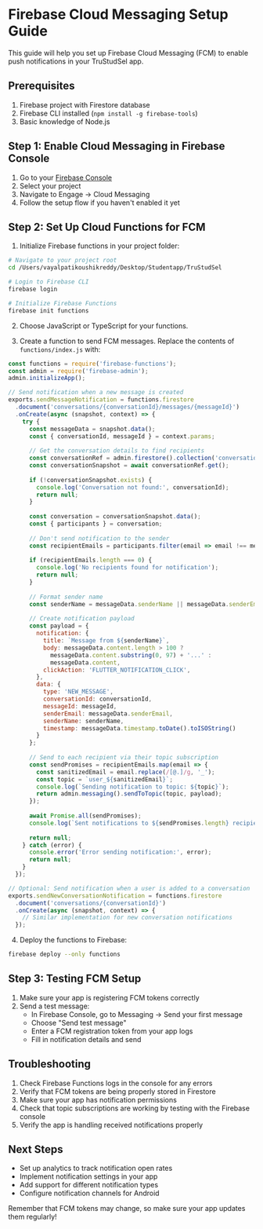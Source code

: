 # Firebase Cloud Messaging Setup Guide

This guide will help you set up Firebase Cloud Messaging (FCM) to enable push notifications in your TruStudSel app.

## Prerequisites

1. Firebase project with Firestore database
2. Firebase CLI installed (`npm install -g firebase-tools`)
3. Basic knowledge of Node.js

## Step 1: Enable Cloud Messaging in Firebase Console

1. Go to your [Firebase Console](https://console.firebase.google.com/)
2. Select your project
3. Navigate to Engage → Cloud Messaging
4. Follow the setup flow if you haven't enabled it yet

## Step 2: Set Up Cloud Functions for FCM

1. Initialize Firebase functions in your project folder:

```bash
# Navigate to your project root
cd /Users/vayalpatikoushikreddy/Desktop/Studentapp/TruStudSel

# Login to Firebase CLI
firebase login

# Initialize Firebase Functions
firebase init functions
```

2. Choose JavaScript or TypeScript for your functions.

3. Create a function to send FCM messages. Replace the contents of `functions/index.js` with:

```javascript
const functions = require('firebase-functions');
const admin = require('firebase-admin');
admin.initializeApp();

// Send notification when a new message is created
exports.sendMessageNotification = functions.firestore
  .document('conversations/{conversationId}/messages/{messageId}')
  .onCreate(async (snapshot, context) => {
    try {
      const messageData = snapshot.data();
      const { conversationId, messageId } = context.params;
      
      // Get the conversation details to find recipients
      const conversationRef = admin.firestore().collection('conversations').doc(conversationId);
      const conversationSnapshot = await conversationRef.get();
      
      if (!conversationSnapshot.exists) {
        console.log('Conversation not found:', conversationId);
        return null;
      }
      
      const conversation = conversationSnapshot.data();
      const { participants } = conversation;
      
      // Don't send notification to the sender
      const recipientEmails = participants.filter(email => email !== messageData.senderEmail);
      
      if (recipientEmails.length === 0) {
        console.log('No recipients found for notification');
        return null;
      }
      
      // Format sender name
      const senderName = messageData.senderName || messageData.senderEmail.split('@')[0];
      
      // Create notification payload
      const payload = {
        notification: {
          title: `Message from ${senderName}`,
          body: messageData.content.length > 100 ? 
            messageData.content.substring(0, 97) + '...' : 
            messageData.content,
          clickAction: 'FLUTTER_NOTIFICATION_CLICK',
        },
        data: {
          type: 'NEW_MESSAGE',
          conversationId: conversationId,
          messageId: messageId,
          senderEmail: messageData.senderEmail,
          senderName: senderName,
          timestamp: messageData.timestamp.toDate().toISOString()
        }
      };
      
      // Send to each recipient via their topic subscription
      const sendPromises = recipientEmails.map(email => {
        const sanitizedEmail = email.replace(/[@.]/g, '_');
        const topic = `user_${sanitizedEmail}`;
        console.log(`Sending notification to topic: ${topic}`);
        return admin.messaging().sendToTopic(topic, payload);
      });
      
      await Promise.all(sendPromises);
      console.log(`Sent notifications to ${sendPromises.length} recipients`);
      
      return null;
    } catch (error) {
      console.error('Error sending notification:', error);
      return null;
    }
  });

// Optional: Send notification when a user is added to a conversation
exports.sendNewConversationNotification = functions.firestore
  .document('conversations/{conversationId}')
  .onCreate(async (snapshot, context) => {
    // Similar implementation for new conversation notifications
  });
```

4. Deploy the functions to Firebase:

```bash
firebase deploy --only functions
```

## Step 3: Testing FCM Setup

1. Make sure your app is registering FCM tokens correctly
2. Send a test message:
   - In Firebase Console, go to Messaging → Send your first message
   - Choose "Send test message"
   - Enter a FCM registration token from your app logs
   - Fill in notification details and send

## Troubleshooting

1. Check Firebase Functions logs in the console for any errors
2. Verify that FCM tokens are being properly stored in Firestore
3. Make sure your app has notification permissions
4. Check that topic subscriptions are working by testing with the Firebase console
5. Verify the app is handling received notifications properly

## Next Steps

- Set up analytics to track notification open rates
- Implement notification settings in your app
- Add support for different notification types
- Configure notification channels for Android

Remember that FCM tokens may change, so make sure your app updates them regularly! 